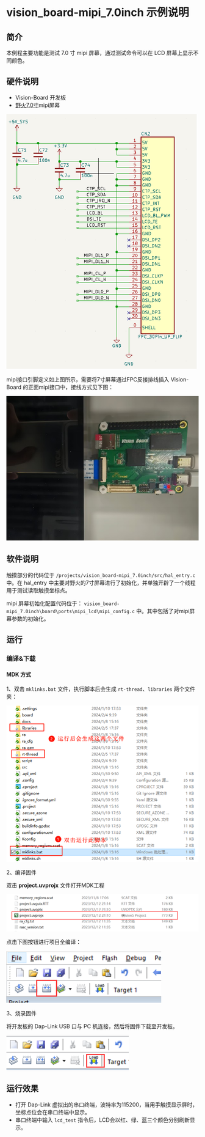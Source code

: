 # vision_board-mipi_7.0inch 示例说明

## 简介

本例程主要功能是测试 7.0 寸 mipi 屏幕，通过测试命令可以在 LCD 屏幕上显示不同颜色。

## 硬件说明

* Vision-Board 开发板
* [野火7.0寸](https://doc.embedfire.com/products/link/zh/latest/module/screen/ebf_lcd_mipi_5.5_7_10.1.html#mipi-7)mipi屏幕

![](docs/picture/shc.png)

mipi接口引脚定义如上图所示，需要将7寸屏幕通过FPC反接排线插入 Vision-Board 的正面mipi接口中，接线方式见下图：

![](docs/picture/1.jpg)

## 软件说明

触摸部分的代码位于 `/projects/vision_board-mipi_7.0inch/src/hal_entry.c` 中。在 hal_entry 中主要对野火的7寸屏幕进行了初始化，并单独开辟了一个线程用于测试读取触摸坐标点。

mipi 屏幕初始化配置代码位于： `vision_board-mipi_7.0inch\board\ports\mipi_lcd\mipi_config.c` 中。其中包括了对mipi屏幕参数的初始化。

## 运行

### 编译&下载

#### MDK 方式

1、双击 `mklinks.bat` 文件，执行脚本后会生成 `rt-thread`、`libraries` 两个文件夹：

![](docs/picture/mklinks.png)

2、编译固件

双击 **project.uvprojx** 文件打开MDK工程

![](docs/picture/uvprojx.png)

点击下图按钮进行项目全编译：

![](docs/picture/build.png)

3、烧录固件

将开发板的 Dap-Link USB 口与 PC 机连接，然后将固件下载至开发板。

![](docs/picture/download.png)

## 运行效果

* 打开 Dap-Link 虚拟出的串口终端，波特率为115200，当用手触摸显示屏时，坐标点位会在串口终端中显示。
* 串口终端中输入 `lcd_test` 指令后，LCD会以红、绿、蓝三个颜色分别刷新显示。
